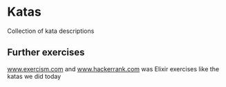 # Katas

Collection of kata descriptions

## Further exercises

www.exercism.com and www.hackerrank.com was Elixir exercises like the katas we did today
